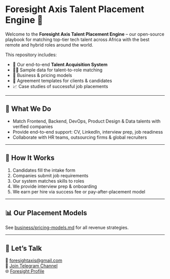 # Foresight Axis Talent Placement Engine 🚀

Welcome to the **Foresight Axis Talent Placement Engine** – our open-source playbook for matching top-tier tech talent across Africa with the best remote and hybrid roles around the world.

This repository includes:
- 💼 Our end-to-end **Talent Acquisition System**
- 🧑‍💻 Sample data for talent-to-role matching
- 🧾 Business & pricing models
- 🤝 Agreement templates for clients & candidates
- 📈 Case studies of successful job placements

---

## 🎯 What We Do

- Match Frontend, Backend, DevOps, Product Design & Data talents with verified companies
- Provide end-to-end support: CV, LinkedIn, interview prep, job readiness
- Collaborate with HR teams, outsourcing firms & global recruiters

---

## 🧠 How It Works

1. Candidates fill the intake form
2. Companies submit job requirements
3. Our system matches skills to roles
4. We provide interview prep & onboarding
5. We earn per hire via success fee or pay-after-placement model

---

## 📊 Our Placement Models

See [business/pricing-models.md](business/pricing-models.md) for all revenue strategies.

---

## 📩 Let’s Talk

📧 foresightaxis@gmail.com  
📱 [Join Telegram Channel](https://t.me/foresightaxis)  
🌐 [Foresight Profile](https://bit.ly/foresightaxisprofile)
